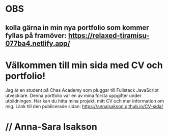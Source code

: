 # OBS 
## kolla gärna in min nya portfolio som kommer fyllas på framöver: https://relaxed-tiramisu-077ba4.netlify.app/


# Välkommen till min sida med CV och portfolio!

Jag är en student på Chas Academy som pluggar till Fullstack JavaScript utvecklare. Denna portfolio var en av mina första uppgifter under utbildningen. 
Här kan du hitta mina projekt, mitt CV och mer information om mig.
Länk till den publicerade sidan: https://annaisakson.github.io/CV-sida/



# // Anna-Sara Isakson
